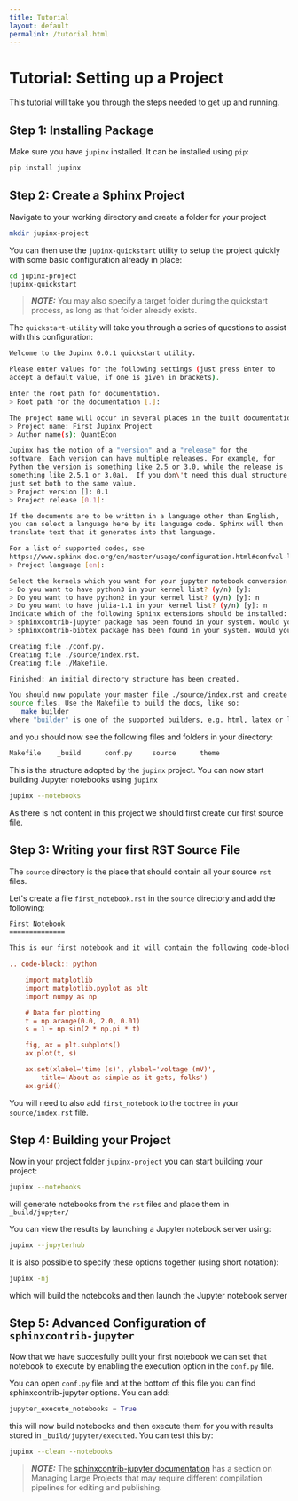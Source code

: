 ```yaml
---
title: Tutorial
layout: default
permalink: /tutorial.html
---
```


Tutorial: Setting up a Project
==============================

This tutorial will take you through the steps needed to get up and running. 

Step 1: Installing Package
--------------------------

Make sure you have `jupinx` installed. It can be installed using `pip`:

```bash
pip install jupinx
```

Step 2: Create a Sphinx Project
-------------------------------

Navigate to your working directory and create a folder for your project

```bash
mkdir jupinx-project
```

You can then use the `jupinx-quickstart` utility to setup the project quickly with 
some basic configuration already in place:

```bash
cd jupinx-project
jupinx-quickstart
```

> **_NOTE:_**  You may also specify a target folder during the quickstart process, as long as that folder already exists.


The `quickstart-utility` will take you through a series of questions to assist with 
this configuration:

```bash
Welcome to the Jupinx 0.0.1 quickstart utility.

Please enter values for the following settings (just press Enter to
accept a default value, if one is given in brackets).

Enter the root path for documentation.
> Root path for the documentation [.]: 

The project name will occur in several places in the built documentation.
> Project name: First Jupinx Project
> Author name(s): QuantEcon

Jupinx has the notion of a "version" and a "release" for the
software. Each version can have multiple releases. For example, for
Python the version is something like 2.5 or 3.0, while the release is
something like 2.5.1 or 3.0a1.  If you don\'t need this dual structure,
just set both to the same value.
> Project version []: 0.1
> Project release [0.1]: 

If the documents are to be written in a language other than English,
you can select a language here by its language code. Sphinx will then
translate text that it generates into that language.

For a list of supported codes, see
https://www.sphinx-doc.org/en/master/usage/configuration.html#confval-language.
> Project language [en]: 

Select the kernels which you want for your jupyter notebook conversion
> Do you want to have python3 in your kernel list? (y/n) [y]: 
> Do you want to have python2 in your kernel list? (y/n) [y]: n
> Do you want to have julia-1.1 in your kernel list? (y/n) [y]: n
Indicate which of the following Sphinx extensions should be installed:
> sphinxcontrib-jupyter package has been found in your system. Would you like to upgrade it? (y/n) [y]: n
> sphinxcontrib-bibtex package has been found in your system. Would you like to upgrade it? (y/n) [y]: n

Creating file ./conf.py.
Creating file ./source/index.rst.
Creating file ./Makefile.

Finished: An initial directory structure has been created.

You should now populate your master file ./source/index.rst and create other documentation
source files. Use the Makefile to build the docs, like so:
   make builder
where "builder" is one of the supported builders, e.g. html, latex or linkcheck.
```

and you should now see the following files and folders in your directory:

```bash
Makefile	_build		conf.py		source		theme
```

This is the structure adopted by the `jupinx` project. You can now start building Jupyter 
notebooks using `jupinx`

```bash
jupinx --notebooks
```

As there is not content in this project we should first create our first source file.

Step 3: Writing your first RST Source File
------------------------------------------

The `source` directory is the place that should contain all your source `rst` files. 

Let's create a file `first_notebook.rst` in the `source` directory and add the following:

```rst
First Notebook
==============

This is our first notebook and it will contain the following code-block.

.. code-block:: python

    import matplotlib
    import matplotlib.pyplot as plt
    import numpy as np

    # Data for plotting
    t = np.arange(0.0, 2.0, 0.01)
    s = 1 + np.sin(2 * np.pi * t)

    fig, ax = plt.subplots()
    ax.plot(t, s)

    ax.set(xlabel='time (s)', ylabel='voltage (mV)',
        title='About as simple as it gets, folks')
    ax.grid()

```

You will need to also add `first_notebook` to the `toctree` in your `source/index.rst` file.

Step 4: Building your Project
-----------------------------

Now in your project folder `jupinx-project` you can start building your project:

```bash
jupinx --notebooks
```

will generate notebooks from the `rst` files and place them in `_build/jupyter/`

You can view the results by launching a Jupyter notebook server using:

```bash
jupinx --jupyterhub
```

It is also possible to specify these options together (using short notation):

```bash
jupinx -nj
```

which will build the notebooks and then launch the Jupyter notebook server


Step 5: Advanced Configuration of `sphinxcontrib-jupyter`
---------------------------------------------------------

Now that we have succesfully built your first notebook we can set that notebook to execute 
by enabling the execution option in the `conf.py` file. 

You can open `conf.py` file and at the bottom of this file you can find sphinxcontrib-jupyter
options. You can add:

```python
jupyter_execute_notebooks = True
```

this will now build notebooks and then execute them for you with results stored in 
`_build/jupyter/executed`. You can test this by:

```bash
jupinx --clean --notebooks
```

> **_NOTE:_** The [sphinxcontrib-jupyter documentation](https://sphinxcontrib-jupyter.readthedocs.io/en/latest/config-project.html) has a section on Managing Large Projects that may require different compilation pipelines for editing and publishing. 

